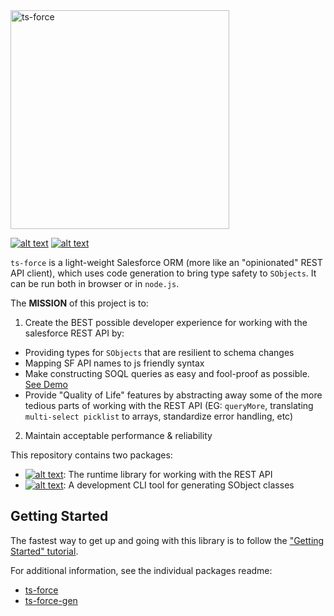 <img width="350" alt="ts-force" src="https://raw.githubusercontent.com/ChuckJonas/ts-force/master/logo.svg?sanitize=true">

[![alt text](https://travis-ci.org/ChuckJonas/ts-force.svg?branch=master)](https://travis-ci.org/ChuckJonas/ts-force)
[![alt text](https://img.shields.io/badge/license-BSD--3--CLAUSE-blue.svg)](https://github.com/ChuckJonas/ts-force/blob/master/LICENSE)

`ts-force` is a light-weight Salesforce ORM (more like an "opinionated" REST API client), which uses code generation to bring type safety to `SObjects`.  It can be run both in browser or in `node.js`.

The **MISSION** of this project is to:

1. Create the BEST possible developer experience for working with the salesforce REST API by:

  * Providing types for `SObjects` that are resilient to schema changes
  * Mapping SF API names to js friendly syntax
  * Make constructing SOQL queries as easy and fool-proof as possible. [See Demo](https://stackblitz.com/edit/ts-force-query-playground)
  * Provide "Quality of Life" features by abstracting away some of the more tedious parts of working with the REST API (EG: `queryMore`, translating `multi-select picklist` to arrays, standardize error handling, etc)

2. Maintain acceptable performance & reliability

This repository contains two packages:

- [![alt text](https://img.shields.io/npm/v/ts-force.svg?label=ts-force)](https://www.npmjs.com/package/ts-force): The runtime library for working with the REST API
- [![alt text](https://img.shields.io/npm/v/ts-force-gen.svg?label=ts-force-gen)](https://www.npmjs.com/package/ts-force-gen): A development CLI tool for generating SObject classes

## Getting Started

The fastest way to get up and going with this library is to follow the ["Getting Started" tutorial](https://github.com/ChuckJonas/ts-force/wiki).

For additional information, see the individual packages readme:

- [ts-force](./ts-force)
- [ts-force-gen](./ts-force-gen)

